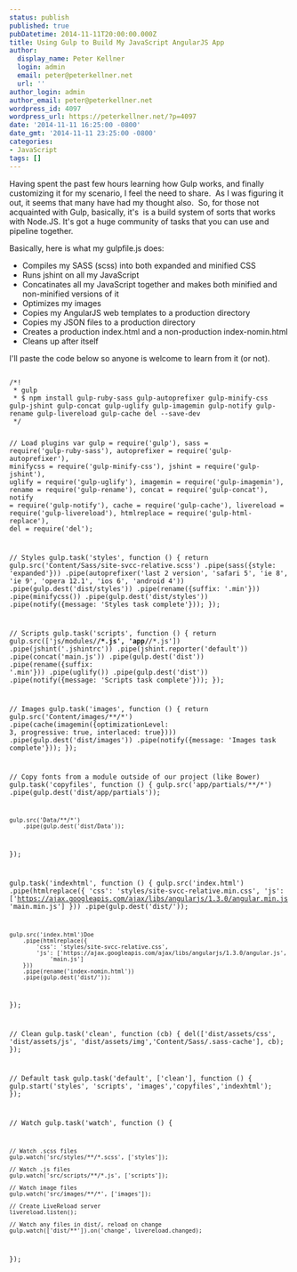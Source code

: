 ```yaml
---
status: publish
published: true
pubDatetime: 2014-11-11T20:00:00.000Z
title: Using Gulp to Build My JavaScript AngularJS App
author:
  display_name: Peter Kellner
  login: admin
  email: peter@peterkellner.net
  url: ''
author_login: admin
author_email: peter@peterkellner.net
wordpress_id: 4097
wordpress_url: https://peterkellner.net/?p=4097
date: '2014-11-11 16:25:00 -0800'
date_gmt: '2014-11-11 23:25:00 -0800'
categories:
- JavaScript
tags: []
---
```

<p>Having spent the past few hours learning how Gulp works, and finally customizing it for my scenario, I feel the need to share.  As I was figuring it out, it seems that many have had my thought also.  So, for those not acquainted with Gulp, basically, it's  is a build system of sorts that works with Node.JS. It's got a huge community of tasks that you can use and pipeline together.</p>
<p>Basically, here is what my gulpfile.js does:</p>
<ul>
<li>Compiles my SASS (scss) into both expanded and minified CSS</li>
<li>Runs jshint on all my JavaScript</li>
<li>Concatinates all my JavaScript together and makes both minified and non-minified versions of it</li>
<li>Optimizes my images</li>
<li>Copies my AngularJS web templates to a production directory</li>
<li>Copies my JSON files to a production directory</li>
<li>Creates a production index.html and a non-production index-nomin.html</li>
<li>Cleans up after itself</li>
</ul>
<p>I'll paste the code below so anyone is welcome to learn from it (or not).</p>
<pre><code>
/*!
 * gulp
 * $ npm install gulp-ruby-sass gulp-autoprefixer gulp-minify-css gulp-jshint gulp-concat gulp-uglify gulp-imagemin gulp-notify gulp-rename gulp-livereload gulp-cache del --save-dev
 */

// Load plugins
var gulp = require('gulp'),
    sass = require('gulp-ruby-sass'),
    autoprefixer = require('gulp-autoprefixer'),
    minifycss = require('gulp-minify-css'),
    jshint = require('gulp-jshint'),
    uglify = require('gulp-uglify'),
    imagemin = require('gulp-imagemin'),
    rename = require('gulp-rename'),
    concat = require('gulp-concat'),
    notify = require('gulp-notify'),
    cache = require('gulp-cache'),
    livereload = require('gulp-livereload'),
    htmlreplace = require('gulp-html-replace'),
    del = require('del');

// Styles
gulp.task('styles', function () {
    return gulp.src('Content/Sass/site-svcc-relative.scss')
        .pipe(sass({style: 'expanded'}))
        .pipe(autoprefixer('last 2 version', 'safari 5', 'ie 8', 'ie 9', 'opera 12.1', 'ios 6', 'android 4'))
        .pipe(gulp.dest('dist/styles'))
        .pipe(rename({suffix: '.min'}))
        .pipe(minifycss())
        .pipe(gulp.dest('dist/styles'))
        .pipe(notify({message: 'Styles task complete'}));
});

// Scripts
gulp.task('scripts', function () {
    return gulp.src(['js/modules/**/*.js', 'app/**/*.js'])
        .pipe(jshint('.jshintrc'))
        .pipe(jshint.reporter('default'))
        .pipe(concat('main.js'))
        .pipe(gulp.dest('dist'))
        .pipe(rename({suffix: '.min'}))
        .pipe(uglify())
        .pipe(gulp.dest('dist'))
        .pipe(notify({message: 'Scripts task complete'}));
});

// Images
gulp.task('images', function () {
    return gulp.src('Content/images/**/*')
        .pipe(cache(imagemin({optimizationLevel: 3, progressive: true, interlaced: true})))
        .pipe(gulp.dest('dist/images'))
        .pipe(notify({message: 'Images task complete'}));
});

// Copy fonts from a module outside of our project (like Bower)
gulp.task('copyfiles', function () {
    gulp.src('app/partials/**/*')
        .pipe(gulp.dest('dist/app/partials'));

    gulp.src('Data/**/*')
        .pipe(gulp.dest('dist/Data'));


});

gulp.task('indexhtml', function () {
    gulp.src('index.html')
        .pipe(htmlreplace({
            'css': 'styles/site-svcc-relative.min.css',
            'js': ['https://ajax.googleapis.com/ajax/libs/angularjs/1.3.0/angular.min.js',
                'main.min.js']
        }))
        .pipe(gulp.dest('dist/'));

    gulp.src('index.html')Doe
        .pipe(htmlreplace({
            'css': 'styles/site-svcc-relative.css',
            'js': ['https://ajax.googleapis.com/ajax/libs/angularjs/1.3.0/angular.js',
                'main.js']
        }))
        .pipe(rename('index-nomin.html'))
        .pipe(gulp.dest('dist/'));
});


// Clean
gulp.task('clean', function (cb) {
    del(['dist/assets/css', 'dist/assets/js', 'dist/assets/img','Content/Sass/.sass-cache'], cb);
});

// Default task
gulp.task('default', ['clean'], function () {
    gulp.start('styles', 'scripts', 'images','copyfiles','indexhtml');
});

// Watch
gulp.task('watch', function () {

    // Watch .scss files
    gulp.watch('src/styles/**/*.scss', ['styles']);

    // Watch .js files
    gulp.watch('src/scripts/**/*.js', ['scripts']);

    // Watch image files
    gulp.watch('src/images/**/*', ['images']);

    // Create LiveReload server
    livereload.listen();

    // Watch any files in dist/, reload on change
    gulp.watch(['dist/**']).on('change', livereload.changed);

});
<br/>
</code></pre>
